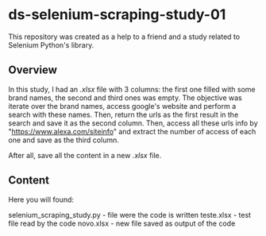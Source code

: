 # ds-selenium-scraping-study-01

This repository was created as a help to a friend and a study related to Selenium Python's library.

## Overview

In this study, I had an _.xlsx_ file with 3 columns: the first one filled with some brand names, the second and third ones was empty. The objective was iterate over the brand names, access google's website and perform a search with these names. Then, return the urls as the first result in the search and save it as the second column. Then, access all these urls info by "https://www.alexa.com/siteinfo" and extract the number of access of each one and save as the third column.

After all, save all the content in a new _.xlsx_ file.

## Content

Here you will found:

selenium_scraping_study.py - file were the code is written
teste.xlsx - test file read by the code
novo.xlsx - new file saved as output of the code


